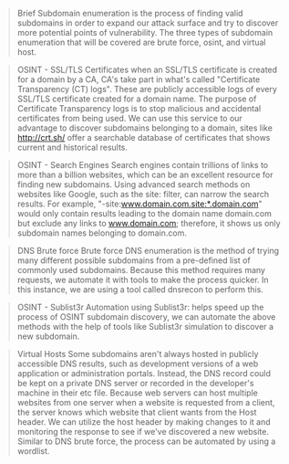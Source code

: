 >	Brief
>Subdomain enumeration is the process of finding valid subdomains in order to expand our attack surface and try to discover more potential points of vulnerability. The three types of subdomain enumeration that will be covered are brute force, osint, and virtual host.

>	OSINT - SSL/TLS Certificates
>when an SSL/TLS certificate is created for a domain by a CA, CA's take part in what's called "Certificate Transparency (CT) logs". These are publicly accessible logs of every SSL/TLS certificate created for a domain name. The purpose of Certificate Transparency logs is to stop malicious and accidental certificates from being used. We can use this service to our advantage to discover subdomains belonging to a domain, sites like http://crt.sh/ offer a searchable database of certificates that shows current and historical results.

>	OSINT - Search Engines
>Search engines contain trillions of links to more than a billion websites, which can be an excellent resource for finding new subdomains. Using advanced search methods on websites like Google, such as the site: filter, can narrow the search results. For example, "-site:www.domain.com.site:*.domain.com" would only contain results leading to the domain name domain.com but exclude any links to www.domain.com; therefore, it shows us only subdomain names belonging to domain.com. 

>	DNS Brute force
>Brute force DNS enumeration is the method of trying many different possible subdomains from a pre-defined list of commonly used subdomains. Because this method requires many requests, we automate it with tools to make the process quicker. In this instance, we are using a tool called dnsrecon to perform this.

>	OSINT - Sublist3r
>Automation using Sublist3r: helps speed up the process of OSINT subdomain discovery, we can automate the above methods with the help of tools like Sublist3r simulation to discover a new subdomain.

>	Virtual Hosts 
>Some subdomains aren't always hosted in publicly accessible DNS results, such as development versions of a web application or administration portals. Instead, the DNS record could be kept on a private DNS server or recorded in the developer's machine in their etc file. 
>Because web servers can host multiple websites from one server when a website is requested from a client, the server knows which website that client wants from the Host header. We can utilize the host header by making changes to it and monitoring the response to see if we've discovered a new website. Similar to DNS brute force, the process can be automated by using a wordlist. 
